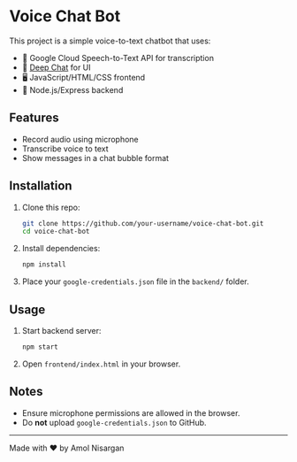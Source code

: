 # Voice Chat Bot

This project is a simple voice-to-text chatbot that uses:
- 🎤 Google Cloud Speech-to-Text API for transcription
- 💬 [Deep Chat](https://deepchat.dev) for UI
- 🖥️ JavaScript/HTML/CSS frontend
- 🚀 Node.js/Express backend

## Features

- Record audio using microphone
- Transcribe voice to text
- Show messages in a chat bubble format

## Installation

1. Clone this repo:
   ```bash
   git clone https://github.com/your-username/voice-chat-bot.git
   cd voice-chat-bot
   ```

2. Install dependencies:
   ```bash
   npm install
   ```

3. Place your `google-credentials.json` file in the `backend/` folder.

## Usage

1. Start backend server:
   ```bash
   npm start
   ```

2. Open `frontend/index.html` in your browser.

## Notes

- Ensure microphone permissions are allowed in the browser.
- Do **not** upload `google-credentials.json` to GitHub.

---

Made with ❤️ by Amol Nisargan
